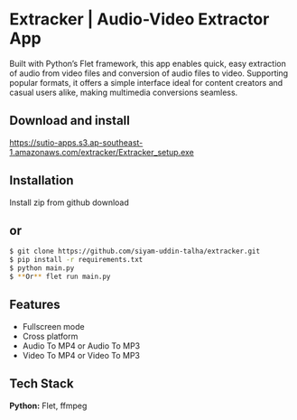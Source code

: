 # Extracker | Audio-Video Extractor App

Built with Python’s Flet framework, this app enables quick, easy extraction of audio from video files and conversion of audio files to video. Supporting popular formats, it offers a simple interface ideal for content creators and casual users alike, making multimedia conversions seamless.

## Download and install

https://sutio-apps.s3.ap-southeast-1.amazonaws.com/extracker/Extracker_setup.exe

## Installation

Install zip from github download

## or

```bash
$ git clone https://github.com/siyam-uddin-talha/extracker.git
$ pip install -r requirements.txt
$ python main.py
$ **Or** flet run main.py

```

## Features

- Fullscreen mode
- Cross platform
- Audio To MP4 or Audio To MP3
- Video To MP4 or Video To MP3

## Tech Stack

**Python:** Flet, ffmpeg
